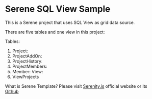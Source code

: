 # Serene SQL View Sample

This is a Serene project that uses SQL View as grid data source.

There are five tables and one view in this project:

Tables:
1. Project: 
2. ProjectAddOn:
3. ProjectHistory:
4. ProjectMembers:
5. Member:
View:
1. ViewProjects


What is Serene Template? Please visit [Serenity.is](https://serenity.is) official website or its [Github](https://github.com/serenity-is/Serenity/)
